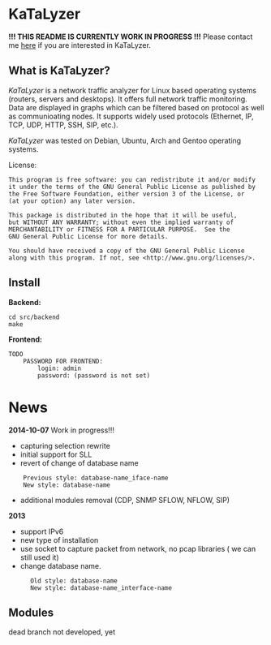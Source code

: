 KaTaLyzer
==============

**!!! THIS README IS CURRENTLY WORK IN PROGRESS !!!** Please contact me <a href="mailto://roman.bronis@gmail.com">here</a> if you are interested in KaTaLyzer.

What is KaTaLyzer?
----------------------
_KaTaLyzer_ is a network traffic analyzer for Linux based operating systems (routers, servers and desktops). 
It offers full network traffic monitoring. Data are displayed in graphs which can be filtered based on protocol 
as well as communioating nodes. It supports widely used protocols (Ethernet, IP, TCP, UDP, HTTP, SSH, SIP, etc.).

_KaTaLyzer_ was tested on Debian, Ubuntu, Arch and Gentoo operating systems.

License:

    This program is free software: you can redistribute it and/or modify
    it under the terms of the GNU General Public License as published by
    the Free Software Foundation, either version 3 of the License, or
    (at your option) any later version.

    This package is distributed in the hope that it will be useful,
    but WITHOUT ANY WARRANTY; without even the implied warranty of
    MERCHANTABILITY or FITNESS FOR A PARTICULAR PURPOSE.  See the
    GNU General Public License for more details.

    You should have received a copy of the GNU General Public License
    along with this program. If not, see <http://www.gnu.org/licenses/>.

Install
----------
**Backend:**
```
cd src/backend
make
```

**Frontend:**
```
TODO
	PASSWORD FOR FRONTEND:
		login: admin
		password: (password is not set)
```

News
===========
**2014-10-07**
Work in progress!!!
- capturing selection rewrite
- initial support for SLL
- revert of change of database name
```
	Previous style: database-name_iface-name
	New style: database-name
```
- additional modules removal (CDP, SNMP SFLOW, NFLOW, SIP)

**2013**
- support IPv6
- new type of installation
- use socket to capture packet from network, no pcap libraries ( we can still used it)
- change database name.
```
      Old style: database-name
      New style: database-name_interface-name
```

	  
Modules
-----------------------
dead branch
not developed, yet
